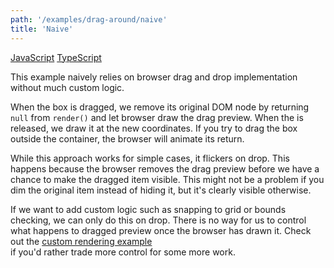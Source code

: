 ```yaml
---
path: '/examples/drag-around/naive'
title: 'Naive'
---
```


[JavaScript](https://codesandbox.io/s/github/react-dnd/react-dnd/tree/gh-pages/examples_js/02-drag-around/naive)
[TypeScript](https://github.com/react-dnd/react-dnd/tree/master/packages/examples/src/02-drag-around/naive)

This example naively relies on browser drag and drop implementation
without much custom logic.

When the box is dragged, we remove its original DOM node by returning
`null` from `render()` and let browser draw the
drag preview. When the is released, we draw it at the new coordinates.
If you try to drag the box outside the container, the browser will
animate its return.

While this approach works for simple cases, it flickers on drop. This
happens because the browser removes the drag preview before we have a
chance to make the dragged item visible. This might not be a problem
if you dim the original item instead of hiding it, but it's
clearly visible otherwise.

If we want to add custom logic such as snapping to grid or bounds
checking, we can only do this on drop. There is no way for us to
control what happens to dragged preview once the browser has drawn it.
Check out the [custom rendering example](/examples/drag-around/custom-drag-layer)  
if you'd rather trade more control for some more work.

<drag-around-naive></drag-around-naive>
